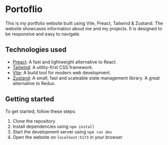 # Portoflio

This is my portfolio website built using Vite, Preact, Tailwind & Zustand.
The website showcases information about me and my projects.
It is designed to be responsive and easy to navigate.

## Technologies used

- [Preact](https://preactjs.com/): A fast and lightweight alternative to React.
- [Tailwind](https://tailwindcss.com/): A utility-first CSS framework.
- [Vite](https://vitejs.dev/): A build tool for modern web development.
- [Zustand](https://github.com/pmndrs/zustand): A small, fast and scaleable state management library. A great alternative to Redux.

## Getting started

To get started, follow these steps:

1. Clone the repository
2. Install dependencies using `npm install`
3. Start the development server using `npm run dev`
4. Open the website on `localhost:5173` in your browser
